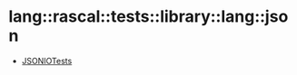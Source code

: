 # lang::rascal::tests::library::lang::json


   * [JSONIOTests](Library/lang/rascal/tests/library/lang/json/JSONIOTests.md)